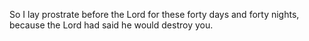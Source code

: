 So I lay prostrate before the Lord for these forty days and forty nights, because the Lord had said he would destroy you.
